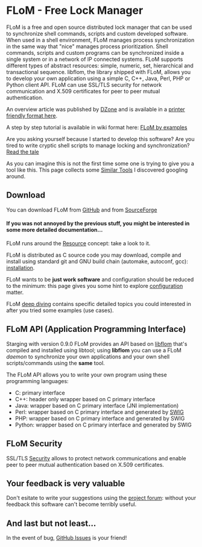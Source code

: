 # FLoM - Free Lock Manager

FLoM is a free and open source distributed lock manager that can be used to synchronize shell commands, scripts and custom developed software.
When used in a shell environment, FLoM manages process synchronization in the same way that "nice" manages process prioritization.
Shell commands, scripts and custom programs can be synchronized inside a single system or in a network of IP connected systems. FLoM supports different types of abstract resources: simple, numeric, set, hierarchical and transactional sequence.
libflom, the library shipped with FLoM, allows you to develop your own application using a simple C, C++, Java, Perl, PHP or Python client API.
FLoM can use SSL/TLS security for network communication and X.509 certificates for peer to peer mutual authentication.

An overview article was published by [DZone](https://dzone.com/articles/flom-the-free-lock-manager) and is available in a [printer friendly format here](FLoM_overview.pdf).

A step by step tutorial is available in wiki format here: [FLoM by examples](FLoM_by_examples/FLoM_by_examples.md)

Are you asking yourself because I started to develop this software? Are you tired to write cryptic shell scripts to manage locking and synchronization? [Read the tale](Read_the_Tale.md)

As you can imagine this is not the first time some one is trying to give you a tool like this. This page collects some [Similar Tools](Similar_Tools.md) I discovered googling around.

## Download
You can download FLoM from [GitHub](https://github.com/tiian/flom) and from [SourceForge](https://sourceforge.net/projects/flom/)

#### If you was not annoyed by the previous stuff, you might be interested in some more detailed documentation...

FLoM runs around the [Resource](Resource.md) concept: take a look to it.

FLoM is distributed as C source code you may download, compile and install using standard git and GNU build chain (automake, autoconf, gcc): [installation](Installation.md).

FLoM wants to be **just work software** and configuration should be reduced to the minimum: this page gives you some hint to explore [configuration](Configuration.md) matter.

FLoM [deep diving](Deep_Diving/Deep_Diving.md) contains specific detailed topics you could interested in after you tried some examples (use cases).

## FLoM API (Application Programming Interface)
Starging with version 0.9.0 FLoM provides an API based on [libflom](libflom/libflom.md) that's compiled and installed using libtool; using **libflom** you can use a FLoM *daemon* to synchronize your own applications and your own shell scripts/commands using the **same** tool.

The FLoM API allows you to write your own program using these programming languages:

* C: primary interface
* C++: header only wrapper based on C primary interface
* Java: wrapper based on C primary interface (JNI implementation)
* Perl: wrapper based on C primary interface and generated by [SWIG](http://www.swig.org/)
* PHP: wrapper based on C primary interface and generated by SWIG
* Python: wrapper based on C primary interface and generated by SWIG

## FLoM Security
SSL/TLS [Security](security/Security.md) allows to protect network communications and enable peer to peer mutual authentication based on X.509 certificates.

## Your feedback is very valuable
Don't esitate to write your suggestions using the [project forum](http://sourceforge.net/p/flom/discussion/): without your feedback this software can't become terribly useful.

## And last but not least...
In the event of bug, [GitHub Issues](https://github.com/tiian/flom/issues) is your friend!
